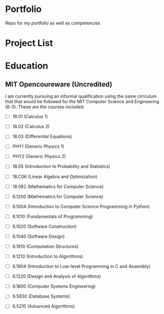 # Portfolio
Repo for my portfolio as well as competencies


# Project List 

# Education
## MIT Opencoureware (Uncredited)
I am currently pursuing an informal qualification using the same cirrculum that that would be followed for the MIT Computer Science and Engineering (6-3).
These are the courses included:

* [ ] 18.01   (Calculus 1) 
* [ ] 18.02   (Calculus 2) 
* [ ] 18.03   (Differential Equations)
* [ ] PHY1    (Generic Physics 1) 
* [ ] PHY2    (Generic Physics 2)
* [ ] 18.05   (Introduction to Probability and Statistics)
* [ ] 18.C06  (Linear Algebra and Optimization)
* [ ] 18.062  (Mathematics for Computer Science)
* [ ] 6.1200  (Mathematics for Computer Science)
* [ ] 6.100A  (Introduction to Computer Science Programming in Python)
* [ ] 6.1010  (Fundamentals of Programming)
* [ ] 6.1020  (Software Construction)
* [ ] 6.1040  (Software Design)
* [ ] 6.1910  (Computation Structures)
* [ ] 6.1210  (Introduction to Algorithms)
* [ ] 6.1904  (Introduction to Low-level Programming in C and Assembly)
* [ ] 6.1220  (Design and Analysis of Algorithms)
* [ ] 6.1800  (Computer Systems Engineering)
* [ ] 6.5830  (Database Systems)
* [ ] 6.5210  (Advanced Algorithms)




